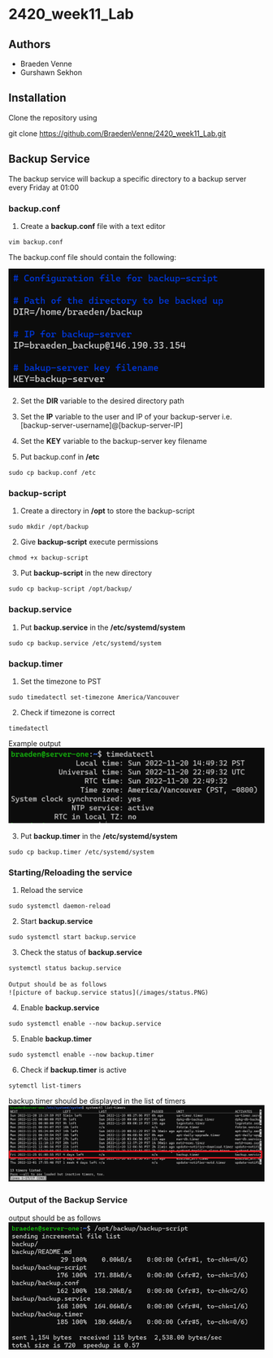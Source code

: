 # 2420_week11_Lab

## Authors
  - Braeden Venne
  - Gurshawn Sekhon

## Installation
Clone the repository using

  git clone https://github.com/BraedenVenne/2420_week11_Lab.git

## Backup Service

The backup service will backup a specific directory to a backup server every Friday at 01:00

### backup.conf
  1. Create a **backup.conf** file with a text editor
  
    vim backup.conf
 
  The backup.conf file should contain the following:

  ![picture of backup.conf](/images/backup-conf.PNG)

  2. Set the **DIR** variable to the desired directory path

  3. Set the **IP** variable to the user and IP of your backup-server 
  i.e. [backup-server-username]@[backup-server-IP]

  4. Set the **KEY** variable to the backup-server key filename
  
  5. Put backup.conf in **/etc**

    sudo cp backup.conf /etc

  ### backup-script
  1. Create a directory in **/opt** to store the backup-script
  
    sudo mkdir /opt/backup
  
  2. Give **backup-script** execute permissions

    chmod +x backup-script

  3. Put **backup-script** in the new directory  
    
    sudo cp backup-script /opt/backup/

  ### backup.service
  1. Put **backup.service** in the **/etc/systemd/system**

    sudo cp backup.service /etc/systemd/system
 
  ### backup.timer 
  1. Set the timezone to PST
    
    sudo timedatectl set-timezone America/Vancouver

  2. Check if timezone is correct
    
    timedatectl
   
   Example output
   ![picture of current timezone](/images/timezone.PNG)

  3. Put **backup.timer** in the **/etc/systemd/system**

    sudo cp backup.timer /etc/systemd/system

  ### Starting/Reloading the service
  1. Reload the service

    sudo systemctl daemon-reload

  2. Start **backup.service**

    sudo systemctl start backup.service

  3. Check the status of **backup.service**
  
    systemctl status backup.service
    
    Output should be as follows
    ![picture of backup.service status](/images/status.PNG)

  4. Enable **backup.service**

    sudo systemctl enable --now backup.service
    
  5. Enable **backup.timer** 
    
    sudo systemctl enable --now backup.timer

  6. Check if **backup.timer** is active 

    sytemctl list-timers

  backup.timer should be displayed in the list of timers
  ![picture of active timers](/images/checktimer.png)
  
  ### Output of the Backup Service
  output should be as follows
  ![picture of the output](/images/output.PNG)
